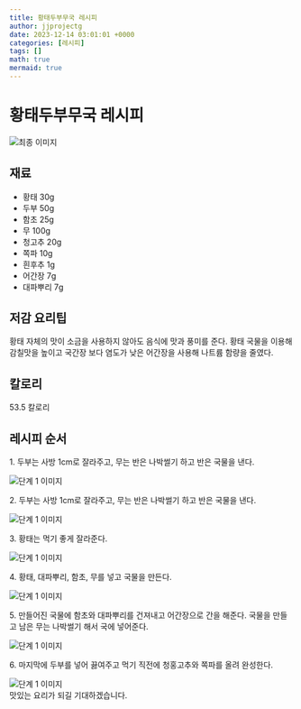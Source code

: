 ```yaml
---
title: 황태두부무국 레시피
author: jjprojectg
date: 2023-12-14 03:01:01 +0000
categories: [레시피]
tags: []
math: true
mermaid: true
---
```

<meta name="og:type" content="website"/>
<meta charset="UTF-8"/>
<div class="header">
  <h1>황태두부무국 레시피</h1>
</div>

<div class="container my-4">
  <div class="row">
    <div class="col-12 col-md-6">
      <div class="recipe-image">
        <img src="http://www.foodsafetykorea.go.kr/uploadimg/cook/10_00356_2.png" class="step-image" alt="최종 이미지"/>
      </div>
    </div>
    <div class="col-12 col-md-6">
      <div class="ingredients">
        <h2>재료</h2>
        <ul class="card">
          <li> 황태 30g </li>
          <li>  두부 50g </li>
          <li>  함초 25g </li>
          <li>  무 100g </li>
          <li>  청고추 20g </li>
          <li> 쪽파 10g </li>
          <li>  흰후추 1g </li>
          <li>  어간장 7g </li>
          <li>  대파뿌리 7g </li>
</ul>
      </div>
    </div>
    <div class="col-12 col-md-6">
      <div class="ingredients">
        <h2>저감 요리팁</h2>
        <div class="card"> 
          <p>
            황태 자체의 맛이 소금을 사용하지 않아도 음식에 맛과 풍미를 준다.
황태 국물을 이용해 감칠맛을 높이고 국간장 보다 염도가 낮은 어간장을 사용해 나트륨 함량을 줄였다.
          </p>
        </div>
      </div>
      <div class="ingredients">
        <h2>칼로리</h2>
        <div class="card"> 
          <p>
            53.5 칼로리
          </p>
        </div>
      </div>
    </div>
  </div>

  <h2 class="my-4">레시피 순서</h2>
  <div class="card recipe-card">
    <div class="card-body recipe-step">
      <p class="card-text step-description">1. 두부는 사방 1cm로 잘라주고, 무는 반은
나박썰기 하고 반은 국물을 낸다.</p>
      <img src="http://www.foodsafetykorea.go.kr/uploadimg/cook/20_00356_01.png" alt="단계 1 이미지" class="step-image"/>
    </div>
  </div>
  <div class="card recipe-card">
    <div class="card-body recipe-step">
      <p class="card-text step-description">2. 두부는 사방 1cm로 잘라주고, 무는 반은
나박썰기 하고 반은 국물을 낸다.</p>
      <img src="http://www.foodsafetykorea.go.kr/uploadimg/cook/20_00356_02.png" alt="단계 1 이미지" class="step-image"/>
    </div>
  </div>
  <div class="card recipe-card">
    <div class="card-body recipe-step">
      <p class="card-text step-description">3. 황태는 먹기 좋게 잘라준다.</p>
      <img src="http://www.foodsafetykorea.go.kr/uploadimg/cook/20_00356_03.png" alt="단계 1 이미지" class="step-image"/>
    </div>
  </div>
  <div class="card recipe-card">
    <div class="card-body recipe-step">
      <p class="card-text step-description">4. 황태, 대파뿌리, 함초, 무를 넣고 국물을 만든다.</p>
      <img src="http://www.foodsafetykorea.go.kr/uploadimg/cook/20_00356_04.png" alt="단계 1 이미지" class="step-image"/>
    </div>
  </div>
  <div class="card recipe-card">
    <div class="card-body recipe-step">
      <p class="card-text step-description">5. 만들어진 국물에 함초와 대파뿌리를 건져내고
어간장으로 간을 해준다. 국물을 만들고 남은
무는 나박썰기 해서 국에 넣어준다.</p>
      <img src="http://www.foodsafetykorea.go.kr/uploadimg/cook/20_00356_05.png" alt="단계 1 이미지" class="step-image"/>
    </div>
  </div>
  <div class="card recipe-card">
    <div class="card-body recipe-step">
      <p class="card-text step-description">6. 마지막에 두부를 넣어 끓여주고 먹기 직전에
청홍고추와 쪽파를 올려 완성한다.</p>
      <img src="http://www.foodsafetykorea.go.kr/uploadimg/cook/20_00356_06.png" alt="단계 1 이미지" class="step-image"/>
    </div>
  </div>

</div>
맛있는 요리가 되길 기대하겠습니다.
